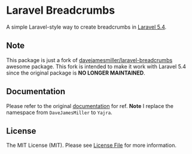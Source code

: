 # Laravel Breadcrumbs

A simple Laravel-style way to create breadcrumbs in [Laravel 5.4](http://laravel.com).

## Note
This package is just a fork of [davejamesmiller/laravel-breadcrumbs](https://github.com/davejamesmiller/laravel-breadcrumbs) awesome package.
This fork is intended to make it work with Laravel 5.4 since the original package is **NO LONGER MAINTAINED**.

## Documentation
Please refer to the original [documentation](https://laravel-breadcrumbs.readthedocs.io/) for ref.
**Note** I replace the namespace from `DaveJamesMiller` to `Yajra`.

## License

The MIT License (MIT). Please see [License File](https://github.com/adiliogobira/laravel-datatables/blob/master/LICENSE.md) for more information.
